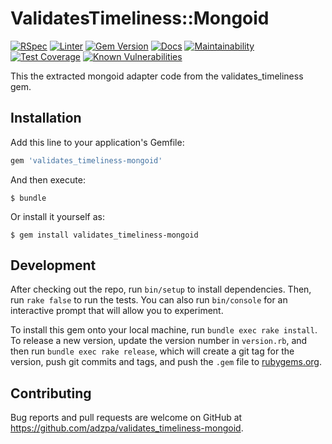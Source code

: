 # ValidatesTimeliness::Mongoid
  [![RSpec](https://github.com/dazzl-tv/validates_timeliness-mongoid/actions/workflows/rspec.yml/badge.svg?branch=develop&event=pull_request)](https://github.com/dazzl-tv/validates_timeliness-mongoid/actions/workflows/rspec.yml)
  [![Linter](https://github.com/dazzl-tv/validates_timeliness-mongoid/actions/workflows/linter.yml/badge.svg)](https://github.com/dazzl-tv/validates_timeliness-mongoid/actions/workflows/linter.yml)
  [![Gem Version](https://badge.fury.io/rb/validates_timeliness-mongoid.svg)](https://badge.fury.io/rb/validates_timeliness-mongoid)
  [![Docs](https://inch-ci.org/github/dazzl-tv/validates_timeliness-mongoid.svg)](https://inch-ci.org/github/dazzl-tv/validates_timeliness-mongoid)
  [![Maintainability](https://api.codeclimate.com/v1/badges/373d915e95eb09adbf87/maintainability)](https://codeclimate.com/github/dazzl-tv/validates_timeliness-mongoid/maintainability)
  [![Test Coverage](https://api.codeclimate.com/v1/badges/373d915e95eb09adbf87/test_coverage)](https://codeclimate.com/github/dazzl-tv/validates_timeliness-mongoid/test_coverage)
  [![Known Vulnerabilities](https://snyk.io/test/github/dazzl-tv/validates_timeliness-mongoid/badge.svg)](https://snyk.io/test/github/dazzl-tv/validates_timeliness-mongoid)

This the extracted mongoid adapter code from the validates_timeliness gem.

## Installation

Add this line to your application's Gemfile:

```ruby
gem 'validates_timeliness-mongoid'
```

And then execute:

```
$ bundle
```

Or install it yourself as:

```
$ gem install validates_timeliness-mongoid
```

## Development

After checking out the repo, run `bin/setup` to install dependencies. Then, run `rake false` to run the tests. You can also run `bin/console` for an interactive prompt that will allow you to experiment.

To install this gem onto your local machine, run `bundle exec rake install`. To release a new version, update the version number in `version.rb`, and then run `bundle exec rake release`, which will create a git tag for the version, push git commits and tags, and push the `.gem` file to [rubygems.org](https://rubygems.org).

## Contributing

Bug reports and pull requests are welcome on GitHub at https://github.com/adzpa/validates_timeliness-mongoid.

